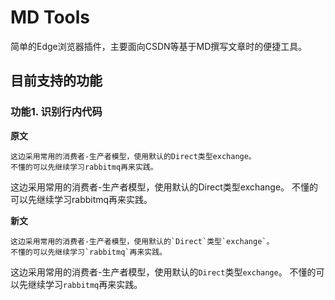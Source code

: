# MD Tools
简单的Edge浏览器插件，主要面向CSDN等基于MD撰写文章时的便捷工具。

## 目前支持的功能

### 功能1. 识别行内代码
**原文**
```text
这边采用常用的消费者-生产者模型，使用默认的Direct类型exchange。
不懂的可以先继续学习rabbitmq再来实践。
```
这边采用常用的消费者-生产者模型，使用默认的Direct类型exchange。
不懂的可以先继续学习rabbitmq再来实践。

**新文**
```text
这边采用常用的消费者-生产者模型，使用默认的`Direct`类型`exchange`。
不懂的可以先继续学习`rabbitmq`再来实践。
```
这边采用常用的消费者-生产者模型，使用默认的`Direct`类型`exchange`。
不懂的可以先继续学习`rabbitmq`再来实践。
